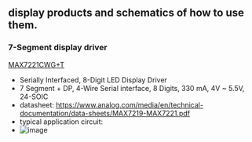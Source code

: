 ## display products and schematics of how to use them.

### 7-Segment display driver
[MAX7221CWG+T](https://www.digikey.com/en/products/detail/analog-devices-inc-maxim-integrated/MAX7221CWG-T/1514719)
- Serially Interfaced, 8-Digit LED Display Driver
- 7 Segment + DP, 4-Wire Serial interface, 8 Digits, 330 mA, 4V ~ 5.5V, 24-SOIC
- datasheet: https://www.analog.com/media/en/technical-documentation/data-sheets/MAX7219-MAX7221.pdf
- typical application circuit:
- ![image](https://github.com/nmi246/electronics/assets/42329930/fb555a8d-5016-4d43-9df2-abf050234175)

	
